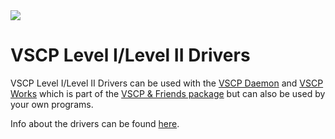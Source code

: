 <img src="http://vscp.org/images/vscp_logo.jpg">

<h1>VSCP Level I/Level II Drivers</h1>

VSCP Level I/Level II Drivers can be used with the 
<a href="http://www.vscp.org/docs/vscpd/doku.php?id=start">VSCP Daemon</a> and 
<a href="http://www.vscp.org/docs/vscpworks/doku.php?id=start">VSCP Works</a> 
 which is part
of the <a href="https://sourceforge.net/projects/m2m/files/VSCP%20Software/">VSCP & Friends package</a>
but can also be used by your own programs.

Info about the drivers can be found 
<a href="http://www.vscp.org/docs/vscpd/doku.php?id=vscp_daemon_driver_interfaces">here</a>.